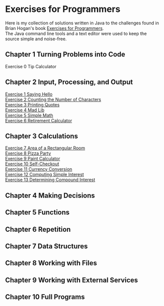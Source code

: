 # Exercises for Programmers
Here is my collection of solutions written in Java to the challenges found in Brian Hogan's book [Exercises for Programmers](https://pragprog.com/book/bhwb/exercises-for-programmers).  
The Java command line tools and a text editor were used to keep the source simple and noise-free.

## Chapter 1 Turning Problems into Code
Exercise 0 Tip Calculator
## Chapter 2 Input, Processing, and Output
[Exercise 1 Saying Hello](https://github.com/jamesdschmidt/exercises-for-programmers/tree/master/exercise-01-saying-hello)  
[Exercise 2 Counting the Number of Characters](https://github.com/jamesdschmidt/exercises-for-programmers/tree/master/exercise-02-counting-characters)  
[Exercise 3 Printing Quotes](https://github.com/jamesdschmidt/exercises-for-programmers/tree/master/exercise-03-printing-quotes)  
[Exercise 4 Mad Lib](https://github.com/jamesdschmidt/exercises-for-programmers/tree/master/exercise-04-mad-lib)  
[Exercise 5 Simple Math](https://github.com/jamesdschmidt/exercises-for-programmers/tree/master/exercise-05-simple-math)  
[Exercise 6 Retirement Calculator](https://github.com/jamesdschmidt/exercises-for-programmers/tree/master/exercise-06-retirement-calculator)
## Chapter 3 Calculations
[Exercise 7 Area of a Rectangular Room](https://github.com/jamesdschmidt/exercises-for-programmers/tree/master/exercise-07-area-of-a-rectangular-room)  
[Exercise 8 Pizza Party](https://github.com/jamesdschmidt/exercises-for-programmers/tree/master/exercise-08-pizza-party)  
[Exercise 9 Paint Calculator](https://github.com/jamesdschmidt/exercises-for-programmers/tree/master/exercise-09-paint-calculator)  
[Exercise 10 Self-Checkout](https://github.com/jamesdschmidt/exercises-for-programmers/tree/master/exercise-10-self-checkout)  
[Exercise 11 Currency Conversion](https://github.com/jamesdschmidt/exercises-for-programmers/tree/master/exercise-11-currency-conversion)  
[Exercise 12 Computing Simple Interest](https://github.com/jamesdschmidt/exercises-for-programmers/tree/master/exercise-12-computing-simple-interest)  
[Exercise 13 Determining Compound Interest](https://github.com/jamesdschmidt/exercises-for-programmers/tree/master/exercise-13-determining-compound-interest)
## Chapter 4 Making Decisions
## Chapter 5 Functions
## Chapter 6 Repetition
## Chapter 7 Data Structures
## Chapter 8 Working with Files
## Chapter 9 Working with External Services
## Chapter 10 Full Programs
